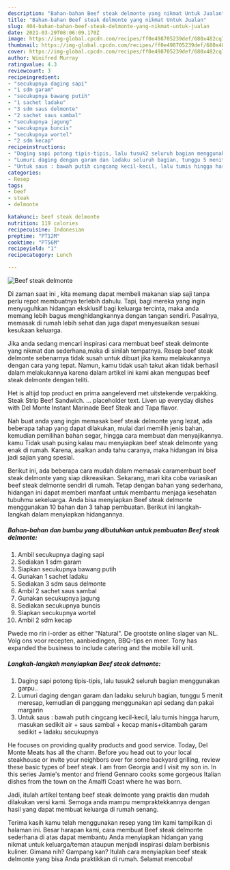 ```yaml
---
description: "Bahan-bahan Beef steak delmonte yang nikmat Untuk Jualan"
title: "Bahan-bahan Beef steak delmonte yang nikmat Untuk Jualan"
slug: 404-bahan-bahan-beef-steak-delmonte-yang-nikmat-untuk-jualan
date: 2021-03-29T08:06:09.170Z
image: https://img-global.cpcdn.com/recipes/ff0e498705239def/680x482cq70/beef-steak-delmonte-foto-resep-utama.jpg
thumbnail: https://img-global.cpcdn.com/recipes/ff0e498705239def/680x482cq70/beef-steak-delmonte-foto-resep-utama.jpg
cover: https://img-global.cpcdn.com/recipes/ff0e498705239def/680x482cq70/beef-steak-delmonte-foto-resep-utama.jpg
author: Winifred Murray
ratingvalue: 4.3
reviewcount: 3
recipeingredient:
- "secukupnya daging sapi"
- "1 sdm garam"
- "secukupnya bawang putih"
- "1 sachet ladaku"
- "3 sdm saus delmonte"
- "2 sachet saus sambal"
- "secukupnya jagung"
- "secukupnya buncis"
- "secukupnya wortel"
- "2 sdm kecap"
recipeinstructions:
- "Daging sapi potong tipis-tipis, lalu tusuk2 seluruh bagian menggunakan garpu.."
- "Lumuri daging dengan garam dan ladaku seluruh bagian, tunggu 5 menit meresap, kemudian di panggang menggunakan api sedang dan pakai margarin"
- "Untuk saus : bawah putih cingcang kecil-kecil, lalu tumis hingga harum, masukan sedikit air + saus sambal + kecap manis+ditambah garam sedikit + ladaku secukupnya"
categories:
- Resep
tags:
- beef
- steak
- delmonte

katakunci: beef steak delmonte 
nutrition: 119 calories
recipecuisine: Indonesian
preptime: "PT12M"
cooktime: "PT56M"
recipeyield: "1"
recipecategory: Lunch

---
```



![Beef steak delmonte](https://img-global.cpcdn.com/recipes/ff0e498705239def/680x482cq70/beef-steak-delmonte-foto-resep-utama.jpg)

Di zaman  saat ini , kita memang dapat membeli makanan siap saji tanpa perlu repot membuatnya terlebih dahulu. Tapi, bagi mereka yang ingin menyuguhkan hidangan eksklusif bagi keluarga tercinta, maka anda memang lebih bagus menghidangkannya dengan tangan sendiri. Pasalnya, memasak di rumah lebih sehat dan juga dapat menyesuaikan sesuai kesukaan keluarga.

Jika anda sedang mencari inspirasi cara membuat beef steak delmonte yang nikmat dan sederhana,maka di sinilah tempatnya. Resep beef steak delmonte  sebenarnya tidak susah untuk dibuat jika kamu melakukannya dengan cara yang tepat. Namun, kamu tidak usah takut akan tidak berhasil dalam melakukannya 
karena dalam artikel ini kami akan mengupas beef steak delmonte dengan teliti.  

Het is altijd top product en prima aangeleverd met uitstekende verpakking. Steak Strip Beef Sandwich. … placeholder text. Liven up everyday dishes with Del Monte Instant Marinade Beef Steak and Tapa flavor.

Nah buat anda yang ingin memasak beef steak delmonte yang lezat, ada beberapa tahap yang dapat dilakukan, mulai dari memilih jenis bahan, kemudian pemilihan bahan segar, hingga cara membuat dan menyajikannya. kamu Tidak usah pusing kalau mau menyiapkan beef steak delmonte yang enak di rumah. Karena, asalkan anda  tahu caranya, maka hidangan ini bisa jadi sajian yang spesial.

Berikut ini, ada beberapa cara mudah dalam memasak caramembuat beef steak delmonte yang siap dikreasikan. Sekarang, mari kita coba variasikan beef steak delmonte sendiri di rumah. Tetap dengan bahan yang sederhana, hidangan ini dapat memberi manfaat untuk membantu menjaga kesehatan tubuhmu sekeluarga. Anda bisa menyiapkan Beef steak delmonte menggunakan 10 bahan dan 3 tahap pembuatan. Berikut ini langkah-langkah dalam menyiapkan hidangannya.

<!--inarticleads1-->

##### Bahan-bahan dan bumbu yang dibutuhkan untuk pembuatan Beef steak delmonte:

1. Ambil secukupnya daging sapi
1. Sediakan 1 sdm garam
1. Siapkan secukupnya bawang putih
1. Gunakan 1 sachet ladaku
1. Sediakan 3 sdm saus delmonte
1. Ambil 2 sachet saus sambal
1. Gunakan secukupnya jagung
1. Sediakan secukupnya buncis
1. Siapkan secukupnya wortel
1. Ambil 2 sdm kecap


Pwede mo rin i-order as either &#34;Natural&#34;. De grootste online slager van NL. Volg ons voor recepten, aanbiedingen, BBQ-tips en meer. Tony has expanded the business to include catering and the mobile kill unit. 

<!--inarticleads2-->

##### Langkah-langkah menyiapkan Beef steak delmonte:

1. Daging sapi potong tipis-tipis, lalu tusuk2 seluruh bagian menggunakan garpu..
1. Lumuri daging dengan garam dan ladaku seluruh bagian, tunggu 5 menit meresap, kemudian di panggang menggunakan api sedang dan pakai margarin
1. Untuk saus : bawah putih cingcang kecil-kecil, lalu tumis hingga harum, masukan sedikit air + saus sambal + kecap manis+ditambah garam sedikit + ladaku secukupnya


He focuses on providing quality products and good service. Today, Del Monte Meats has all the charm. Before you head out to your local steakhouse or invite your neighbors over for some backyard grilling, review these basic types of beef steak. I am from Georgia and I visit my son in. In this series Jamie&#39;s mentor and friend Gennaro cooks some gorgeous Italian dishes from the town on the Amalfi Coast where he was born. 

Jadi, itulah artikel tentang  beef steak delmonte  yang praktis dan mudah dilakukan versi kami. Semoga anda mampu mempraktekkannya dengan hasil yang dapat membuat keluarga di rumah senang. 

Terima kasih kamu telah menggunakan resep yang tim kami tampilkan di halaman ini. Besar harapan kami, cara membuat  Beef steak delmonte sederhana di atas dapat membantu Anda menyiapkan hidangan yang nikmat untuk keluarga/teman ataupun menjadi inspirasi dalam berbisnis kuliner. Gimana nih? Gampang kan? Itulah cara menyiapkan beef steak delmonte yang bisa Anda praktikkan di rumah. Selamat mencoba!

